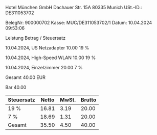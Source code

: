 
Hotel München GmbH
Dachauer Str. 15A
80335 Munich
USt.-ID.: DE311053702

BelegNr: 900000702
Kasse: MUC/DE311053702/1
Datum: 10.04.2024 09:53:06

Leistung                                                                Betrag / Steuersatz

10.04.2024, US Netzadapter                                                           10.00
                                                                                     19 %

10.04.2024, High-Speed WLAN                                                          10.00
                                                                                     19 %

10.04.2024, Einzelzimmer                                                             20.00
                                                                                      7 %

Gesamt                                                                           40.00 EUR

Bar                                                                                  40.00

| Steuersatz | Netto | MwSt. | Brutto |
| ---------- | ----- | ----- | ------ |
| 19 %       | 16.81 | 3.19  | 20.00  |
| 7 %        | 18.69 | 1.31  | 20.00  |
| Gesamt     | 35.50 | 4.50  | 40.00  |
